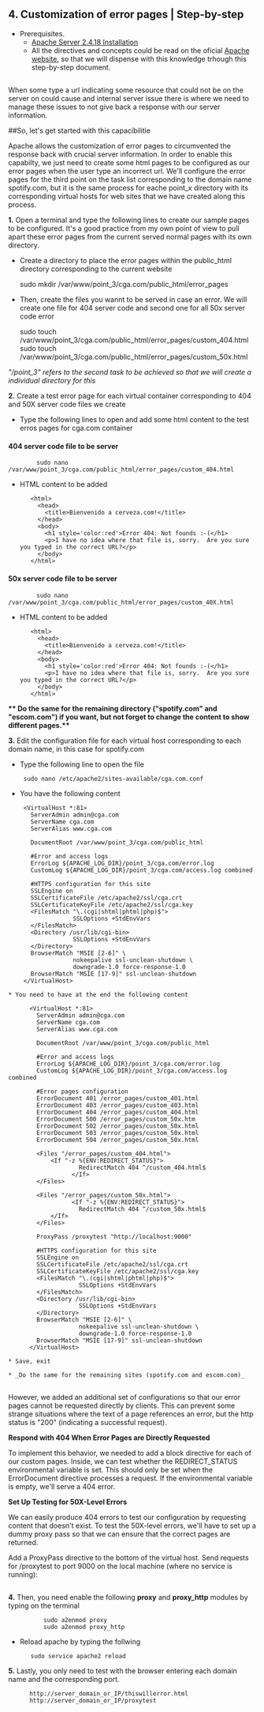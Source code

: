 
## 4. Customization of error pages | Step-by-step

 * Prerequisites. 
   * [Apache Server 2.4.18 Installation](https://github.com/ddufale/Network-Services-Management/blob/master/Apache%202.4.18%20on%20Ubuntu%2016.04%20LTS/Install%20Apache%202.4.8.md)
   * All the directives and concepts could be read on the oficial [Apache website](https://httpd.apache.org/docs/2.4/), so that we will dispense with this knowledge trhough this step-by-step document.
   
##

When some type a url indicating some resource that could not be on the server on could cause and internal server issue there is where we need to manage these issues to not give back a response with our server information.

##So, let's get started with this capacibilitie

Apache allows the customization of error pages to circumvented the response back with crucial server information. 
In order to enable this capabilty, we just need to create some html pages to be configured as our error pages when the user type an incorrect url.
We'll configure the error pages for the third point on the task list corresponding to the domain name spotify.com, but it is the same process for eache point_x directory with its corresponding virtual hosts for web sites that we have created along this process.

  **1.** Open a terminal and type the following lines to create our sample pages to be configured. It's a good practice from my own point of view to pull apart these error pages from the current served normal pages with its own directory.
  
   * Create a directory to place the error pages within the public_html directory corresponding to the current website
   
      sudo mkdir /var/www/point_3/cga.com/public_html/error_pages
   
   * Then, create the files you wannt to be served in case an error. We will create one file for 404 server code and second one for all 50x server code error
   
      sudo touch /var/www/point_3/cga.com/public_html/error_pages/custom_404.html
      sudo touch /var/www/point_3/cga.com/public_html/error_pages/custom_50x.html

_"/point_3" refers to the second task to be achieved so that we will create a individual directory for this_

  **2.** Create a test error page for each virtual container corresponding to 404 and 50X server code files we create
 
   * Type the following lines to open and add some html content to the test erros pages for cga.com container
   
  #### 404 server code file to be server
  
            sudo nano /var/www/point_3/cga.com/public_html/error_pages/custom_404.html
            
   * HTML content to be added
            
            <html>
              <head>
                <title>Bienvenido a cerveza.com!</title>
              </head>
              <body>
                <h1 style='color:red'>Error 404: Not founds :-(</h1>
                <p>I have no idea where that file is, sorry.  Are you sure you typed in the correct URL?</p>
              </body>
            </html>
            
  #### 50x server code file to be server      
            
            sudo nano /var/www/point_3/cga.com/public_html/error_pages/custom_40X.html
            
   * HTML content to be added
            
            <html>
              <head>
                <title>Bienvenido a cerveza.com!</title>
              </head>
              <body>
                <h1 style='color:red'>Error 404: Not founds :-(</h1>
                <p>I have no idea where that file is, sorry.  Are you sure you typed in the correct URL?</p>
              </body>
            </html>
            
  __** Do the same for the remaining directory ("spotify.com" and "escom.com") if you want, but not forget to change the content to show different pages.**__


  **3.** Edit the configuration file for each virtual host corresponding to each domain name, in this case for spotify.com
  
   * Type the following line to open the file
        
          sudo nano /etc/apache2/sites-available/cga.com.conf 
   
   * You have the following content
          
          <VirtualHost *:81>
            ServerAdmin admin@cga.com
            ServerName cga.com
            ServerAlias www.cga.com
 
            DocumentRoot /var/www/point_3/cga.com/public_html
	
            #Error and access logs
            ErrorLog ${APACHE_LOG_DIR}/point_3/cga.com/error.log
            CustomLog ${APACHE_LOG_DIR}/point_3/cga.com/access.log combined

            #HTTPS configuration for this site
            SSLEngine on
            SSLCertificateFile /etc/apache2/ssl/cga.crt
            SSLCertificateKeyFile /etc/apache2/ssl/cga.key
            <FilesMatch "\.(cgi|shtml|phtml|php)$">
                        SSLOptions +StdEnvVars
            </FilesMatch>
            <Directory /usr/lib/cgi-bin>
                        SSLOptions +StdEnvVars
            </Directory>
            BrowserMatch "MSIE [2-6]" \
                        nokeepalive ssl-unclean-shutdown \
                        downgrade-1.0 force-response-1.0
            BrowserMatch "MSIE [17-9]" ssl-unclean-shutdown
          </VirtualHost>
          
    * You need to have at the end the following content
          
          <VirtualHost *:81>
            ServerAdmin admin@cga.com
            ServerName cga.com
            ServerAlias www.cga.com
 
            DocumentRoot /var/www/point_3/cga.com/public_html
	
            #Error and access logs
            ErrorLog ${APACHE_LOG_DIR}/point_3/cga.com/error.log
            CustomLog ${APACHE_LOG_DIR}/point_3/cga.com/access.log combined
            
            #Error pages configuration
            ErrorDocument 401 /error_pages/custom_401.html
            ErrorDocument 403 /error_pages/custom_403.html
            ErrorDocument 404 /error_pages/custom_404.html
            ErrorDocument 500 /error_pages/custom_50x.htm
            ErrorDocument 502 /error_pages/custom_50x.html
            ErrorDocument 503 /error_pages/custom_50x.html
            ErrorDocument 504 /error_pages/custom_50x.html
            
            <Files "/error_pages/custom_404.html">
                <If "-z %{ENV:REDIRECT_STATUS}">
                        RedirectMatch 404 ^/custom_404.html$
		              </If>
            </Files>
            
            <Files "/error_pages/custom_50x.html">
		              <If "-z %{ENV:REDIRECT_STATUS}">
                        RedirectMatch 404 ^/custom_50x.html$
                </If>
            </Files>

            ProxyPass /proxytest "http://localhost:9000"

            #HTTPS configuration for this site
            SSLEngine on
            SSLCertificateFile /etc/apache2/ssl/cga.crt
            SSLCertificateKeyFile /etc/apache2/ssl/cga.key
            <FilesMatch "\.(cgi|shtml|phtml|php)$">
                        SSLOptions +StdEnvVars
            </FilesMatch>
            <Directory /usr/lib/cgi-bin>
                        SSLOptions +StdEnvVars
            </Directory>
            BrowserMatch "MSIE [2-6]" \
                        nokeepalive ssl-unclean-shutdown \
                        downgrade-1.0 force-response-1.0
            BrowserMatch "MSIE [17-9]" ssl-unclean-shutdown
          </VirtualHost>
    
    * Save, exit 
            
    * _Do the same for the remaining sites (spotify.com and escom.com)_
    

##

However, we added an additional set of configurations so that our error pages cannot be requested directly by clients. 
This can prevent some strange situations where the text of a page references an error, but the http status is "200" 
(indicating a successful request).

**Respond with 404 When Error Pages are Directly Requested**

To implement this behavior, we needed to add a <Files> block directive for each of our custom pages. Inside, we can test whether 
the REDIRECT_STATUS environmental variable is set. This should only be set when the ErrorDocument directive processes 
a request. If the environmental variable is empty, we'll serve a 404 error.

**Set Up Testing for 50X-Level Errors**

We can easily produce 404 errors to test our configuration by requesting content that doesn't exist. 
To test the 50X-level errors, we'll have to set up a dummy proxy pass so that we can ensure that the 
correct pages are returned.

Add a ProxyPass directive to the bottom of the virtual host. Send requests for /proxytest to port 9000 on the local machine (where no service is running):

##

    
  **4.** Then, you need enable the following **proxy** and **proxy_http** modules by typing on the terminal
  
              sudo a2enmod proxy
              sudo a2enmod proxy_http
        
   * Reload apache by typing the follwing
        
            sudo service apache2 reload
   
  **5.** Lastly, you only need to test with the browser entering each domain name and the corresponding port.
  
          http://server_domain_or_IP/thiswillerror.html
          http://server_domain_or_IP/proxytest
   
   
   
   
   
   
